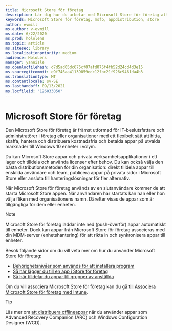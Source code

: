 ```yaml
---
title: Microsoft Store för företag
description: Lär dig hur du arbetar med Microsoft Store för företag att publicera dina mixed reality-program i din verksamhet.
keywords: Microsoft Store för företag, msfb, appdistribution, store
author: evmill
ms.author: v-evmill
ms.date: 6/22/2020
ms.prod: hololens
ms.topic: article
ms.sitesec: library
ms.localizationpriority: medium
audience: HoloLens
manager: yannisle
ms.openlocfilehash: d7d5ad05dc675cf07afd075f4fb52d24cd4d3e15
ms.sourcegitcommit: e9f746aa41139859edc12fbc21f926c9461da4b3
ms.translationtype: MT
ms.contentlocale: sv-SE
ms.lasthandoff: 09/13/2021
ms.locfileid: "126033050"
---
```

# <a name="microsoft-store-for-business"></a>Microsoft Store för företag

Den Microsoft Store för företag är främst utformad för IT-beslutsfattare och administratörer i företag eller organisationer med ett flexibelt sätt att hitta, skaffa, hantera och distribuera kostnadsfria och betalda appar på utvalda marknader till Windows 10 enheter i volym. 

Du kan Microsoft Store appar och privata verksamhetsapplikationer i ett lager och tilldela och använda licenser efter behov. Du kan också välja den bästa distributionsmetoden för din organisation: direkt tilldela appar till enskilda användare och team, publicera appar på privata sidor i Microsoft Store eller ansluta till hanteringslösningar för fler alternativ.

När Microsoft Store för företag används av en slutanvändare kommer de att starta Microsoft Store appen. När användaren har startats kan han eller hon välja fliken med organisationens namn. Därefter visas de appar som är tillgängliga för dem eller enheten.

> [!Note] 
> Microsoft Store för företag laddar inte ned (push-överför) appar automatiskt till enheter. Dock kan appar från Microsoft Store för företag associeras med din MDM-server (enhetshantering) för att rikta in och synkronisera appar till enheter.

Besök följande sidor om du vill veta mer om hur du använder Microsoft Store för företag:

* [Behörighetsnivåer som används för att installera program](/mem/intune/configuration/device-restrictions-windows-holographic#app-store)
* [Så här lägger du till en app i Store för företag](/mem/intune/apps/store-apps-windows)
* [Så här tilldelar du appar till grupper av anställda](/mem/intune/apps/windows-store-for-business)

Om du vill associera Microsoft Store för företag kan du [gå till Associera Microsoft Store för företag med Intune](/mem/intune/apps/windows-store-for-business#associate-your-microsoft-store-for-business-account-with-intune).

> [!Tip]
> Läs mer om [att distribuera offlineappar](/microsoft-store/distribute-offline-apps) när du använder appar som Advanced Recovery Companion (ARC) och Windows Configuration Designer (WCD).
